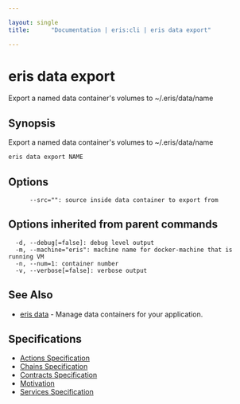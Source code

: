 ```yaml
---

layout: single
title:      "Documentation | eris:cli | eris data export"

---
```


# eris data export

Export a named data container's volumes to ~/.eris/data/name

## Synopsis

Export a named data container's volumes to ~/.eris/data/name

```bash
eris data export NAME
```

## Options

```
      --src="": source inside data container to export from
```

## Options inherited from parent commands

```
  -d, --debug[=false]: debug level output
  -m, --machine="eris": machine name for docker-machine that is running VM
  -n, --num=1: container number
  -v, --verbose[=false]: verbose output
```

## See Also

* [eris data](/docs/documentation/cli/latest/eris_data/)	 - Manage data containers for your application.

## Specifications

* [Actions Specification](/docs/documentation/cli/latest/actions_specification/)
* [Chains Specification](/docs/documentation/cli/latest/chains_specification/)
* [Contracts Specification](/docs/documentation/cli/latest/contracts_specification/)
* [Motivation](/docs/documentation/cli/latest/motivation/)
* [Services Specification](/docs/documentation/cli/latest/services_specification/)

